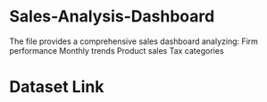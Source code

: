 # Sales-Analysis-Dashboard
The file provides a comprehensive sales dashboard analyzing:  Firm performance  Monthly trends  Product sales  Tax categories

# Dataset Link
<a href = "https://github.com/ashishmudga/Sales-Analysis-Dashboard/blob/main/Sales%20Analysis%20Dashboard%20project1.xlsx"></a>

